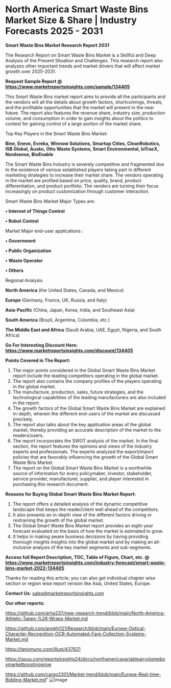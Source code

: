 # North America Smart Waste Bins Market Size & Share | Industry Forecasts 2025 - 2031

<strong>Smart Waste Bins Market Research Report 2031</strong>

The Research Report on Smart Waste Bins Market is a Skillful and Deep Analysis of the Present Situation and Challenges. This research report also analyzes other important trends and market drivers that will affect market growth over 2025-2031.

<strong>Request Sample Report @ <a href=https://www.marketreportsinsights.com/sample/134405>https://www.marketreportsinsights.com/sample/134405</a></strong>

This Smart Waste Bins market report aims to provide all the participants and the vendors will all the details about growth factors, shortcomings, threats, and the profitable opportunities that the market will present in the near future. The report also features the revenue share, industry size, production volume, and consumption in order to gain insights about the politics to contest for gaining control of a large portion of the market share.

Top Key Players in the Smart Waste Bins Market:

<strong>Bine, Enevo, Evreka, Winnow Solutions, Smartup Cities, CleanRobotics, ISB Global, Ausko, Otto Waste Systems, Smart Environmental, IoTracX, Nordsense, BioEnable</strong>

The Smart Waste Bins Industry is severely competitive and fragmented due to the existence of various established players taking part in different marketing strategies to increase their market share. The vendors operating in the market are profiled based on price, quality, brand, product differentiation, and product portfolio. The vendors are turning their focus increasingly on product customization through customer interaction.

Smart Waste Bins Market Major Types are:

<strong>• Internet of Things Control

• Robot Control</strong>

Market Major end-user applications :

<strong>• Government

• Public Organization

• Waste Operator

• Others</strong>

Regional Analysis

</u><strong><b>North America</b></strong> (the United States, Canada, and Mexico)

<strong><b>Europe </b></strong>(Germany, France, UK, Russia, and Italy)

<strong><b>Asia-Pacific</b></strong> (China, Japan, Korea, India, and Southeast Asia)

<strong><b>South America</b></strong> (Brazil, Argentina, Colombia, etc.)

<strong><b>The Middle East and Africa</b></strong> (Saudi Arabia, UAE, Egypt, Nigeria, and South Africa)

<strong>Go For Interesting Discount Here: <a href=https://www.marketreportsinsights.com/discount/134405>https://www.marketreportsinsights.com/discount/134405</a></strong>

<strong>Points Covered in The Report:</strong>
<ol>
  <li>The major points considered in the Global Smart Waste Bins Market report include the leading competitors operating in the global market.</li>
  <li>The report also contains the company profiles of the players operating in the global market.</li>
  <li>The manufacture, production, sales, future strategies, and the technological capabilities of the leading manufacturers are also included in the report.</li>
  <li>The growth factors of the Global Smart Waste Bins Market are explained in-depth, wherein the different end-users of the market are discussed precisely.</li>
  <li>The report also talks about the key application areas of the global market, thereby providing an accurate description of the market to the readers/users.</li>
  <li>The report incorporates the SWOT analysis of the market. In the final section, the report features the opinions and views of the industry experts and professionals. The experts analyzed the export/import policies that are favorably influencing the growth of the Global Smart Waste Bins Market.</li>
  <li>The report on the Global Smart Waste Bins Market is a worthwhile source of information for every policymaker, investor, stakeholder, service provider, manufacturer, supplier, and player interested in purchasing this research document.</li>
</ol>
<strong>Reasons for Buying Global Smart Waste Bins Market Report:</strong>

<ol>
  <li>The report offers a detailed analysis of the dynamic competitive landscape that keeps the reader/client well ahead of the competitors.</li>
  <li>It also presents an in-depth view of the different factors driving or restraining the growth of the global market.</li>
  <li>The Global Smart Waste Bins Market report provides an eight-year forecast evaluated on the basis of how the market is estimated to grow.</li>
  <li>It helps in making aware business decisions by having providing thorough insights insights into the global market and by making an all-inclusive analysis of the key market segments and sub-segments.</li>
</ol>
<strong>Access full Report Description, TOC, Table of Figure, Chart, etc. @ <a href=https://www.marketreportsinsights.com/industry-forecast/smart-waste-bins-market-2022-134405>https://www.marketreportsinsights.com/industry-forecast/smart-waste-bins-market-2022-134405</a></strong>


Thanks for reading this article; you can also get individual chapter wise section or region wise report version like Asia, United States, Europe.

<strong>Contact Us:</strong>
sales@marketreportsinsights.com

<strong>Our other reports:</strong>

<a href=https://github.com/arha237/new-research-trend/blob/main/North-America-Athletic-Tapes-%26-Wraps-Market.md>https://github.com/arha237/new-research-trend/blob/main/North-America-Athletic-Tapes-%26-Wraps-Market.md</a>

<a href=https://github.com/anokhi121/Research/blob/main/Europe-Optical-Character-Recognition-OCR-Automated-Fare-Collection-Systems-Market.md>https://github.com/anokhi121/Research/blob/main/Europe-Optical-Character-Recognition-OCR-Automated-Fare-Collection-Systems-Market.md</a>

<a href=https://tanomuno.com/illust/437621>https://tanomuno.com/illust/437621</a>

<a href=https://issuu.com/reportsinsights24/docs/northamericavariableairvolumeboxmarketboostinggrow>https://issuu.com/reportsinsights24/docs/northamericavariableairvolumeboxmarketboostinggrow</a>

<a href=https://github.com/cargo2301/Market-trend/blob/main/Europe-Real-time-Bidding-Market.md>https://github.com/cargo2301/Market-trend/blob/main/Europe-Real-time-Bidding-Market.md</a>"
![image](https://github.com/user-attachments/assets/1c861fc0-e56a-4690-8a60-96943feda861)

